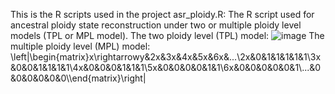 This is the R scripts used in the project
asr_ploidy.R: The R script used for ancestral ploidy state reconstruction under two or multiple ploidy level models (TPL or MPL model).
The two ploidy level (TPL) model:
![image](https://user-images.githubusercontent.com/48637894/169685532-497b7c48-3280-47f2-adb0-8b2eaf0847bd.png)
The multiple ploidy level (MPL) model:
\left|\begin{matrix}x\rightarrowy&2x&3x&4x&5x&6x&...\\2x&0&1&1&1&1&1\\3x&0&0&1&1&1&1\\4x&0&0&0&1&1&1\\5x&0&0&0&0&1&1\\6x&0&0&0&0&0&1\\...&0&0&0&0&0&0\\\end{matrix}\right|
